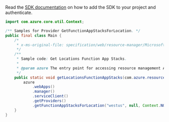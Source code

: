 Read the [SDK documentation](https://github.com/Azure/azure-sdk-for-java/blob/azure-resourcemanager_2.14.0/sdk/resourcemanager/azure-resourcemanager/README.md) on how to add the SDK to your project and authenticate.

```java
import com.azure.core.util.Context;

/** Samples for Provider GetFunctionAppStacksForLocation. */
public final class Main {
    /*
     * x-ms-original-file: specification/web/resource-manager/Microsoft.Web/stable/2021-03-01/examples/GetFunctionAppStacksForLocation.json
     */
    /**
     * Sample code: Get Locations Function App Stacks.
     *
     * @param azure The entry point for accessing resource management APIs in Azure.
     */
    public static void getLocationsFunctionAppStacks(com.azure.resourcemanager.AzureResourceManager azure) {
        azure
            .webApps()
            .manager()
            .serviceClient()
            .getProviders()
            .getFunctionAppStacksForLocation("westus", null, Context.NONE);
    }
}
```
